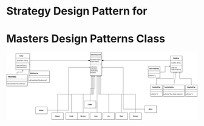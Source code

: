 # Strategy Design Pattern for 
# Masters Design Patterns Class

![UML](./repo_uml_img/guitarhero_sherief_Elsowiny_UML.png "UML")